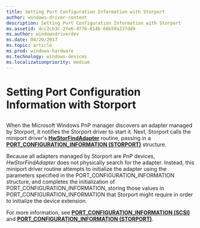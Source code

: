 ```yaml
---
title: Setting Port Configuration Information with Storport
author: windows-driver-content
description: Setting Port Configuration Information with Storport
ms.assetid: dcc2cb3c-2fe6-4f70-814b-66b59a237dd9
ms.author: windowsdriverdev
ms.date: 04/20/2017
ms.topic: article
ms.prod: windows-hardware
ms.technology: windows-devices
ms.localizationpriority: medium
---
```


# Setting Port Configuration Information with Storport


## <span id="ddk_setting_port_configuration_information_with_storport_kg"></span><span id="DDK_SETTING_PORT_CONFIGURATION_INFORMATION_WITH_STORPORT_KG"></span>


When the Microsoft Windows PnP manager discovers an adapter managed by Storport, it notifies the Storport driver to start it. Next, Storport calls the miniport driver's [**HwStorFindAdapter**](https://msdn.microsoft.com/library/windows/hardware/ff557390) routine, passing in a [**PORT\_CONFIGURATION\_INFORMATION (STORPORT)**](https://msdn.microsoft.com/library/windows/hardware/ff563901) structure.

Because all adapters managed by Storport are PnP devices, *HwStorFindAdapter* does not physically search for the adapter. Instead, this miniport driver routine attempts to initialize the adapter using the parameters specified in the PORT\_CONFIGURATION\_INFORMATION structure, and completes the initialization of PORT\_CONFIGURATION\_INFORMATION, storing those values in PORT\_CONFIGURATION\_INFORMATION that Storport might require in order to initialize the device extension.

For more information, see [**PORT\_CONFIGURATION\_INFORMATION (SCSI)**](https://msdn.microsoft.com/library/windows/hardware/ff563900) and [**PORT\_CONFIGURATION\_INFORMATION (STORPORT)**](https://msdn.microsoft.com/library/windows/hardware/ff563901).

 

 




